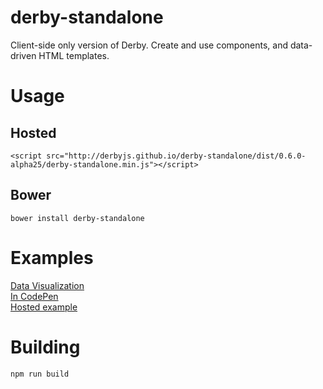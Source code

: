 derby-standalone
================

Client-side only version of Derby. Create and use components, and data-driven HTML templates.


# Usage

## Hosted
```
<script src="http://derbyjs.github.io/derby-standalone/dist/0.6.0-alpha25/derby-standalone.min.js"></script>
```

## Bower
```
bower install derby-standalone
```


# Examples

[Data Visualization](http://enjalot.github.io/pinyin/)  
[In CodePen](http://codepen.io/enjalot/pen/JpxGn)  
[Hosted example](http://derbyjs.github.io/derby-standalone/example/)  


# Building

```
npm run build
```
